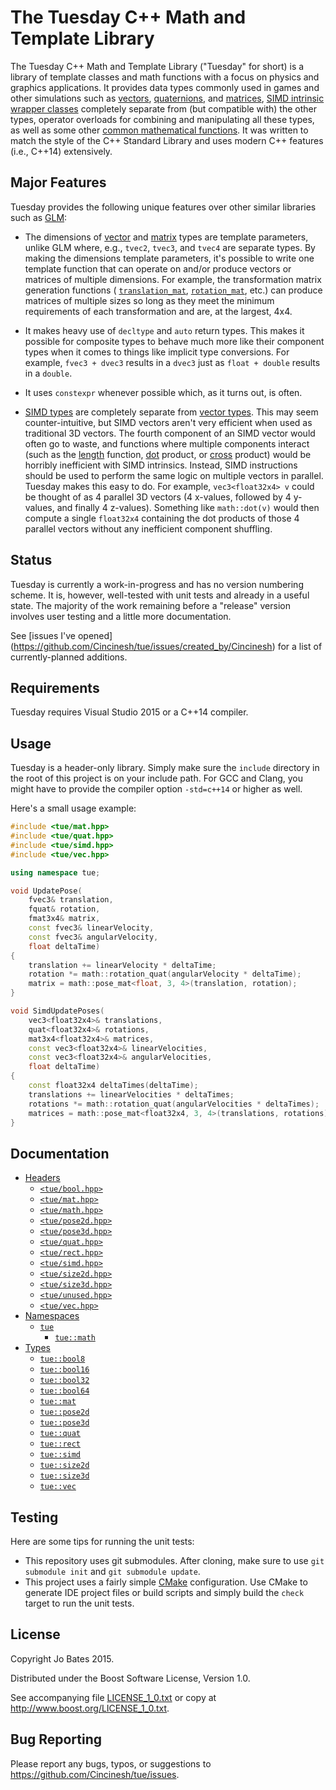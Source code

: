 The Tuesday C++ Math and Template Library
=========================================
The Tuesday C++ Math and Template Library ("Tuesday" for short) is a library of
template classes and math functions with a focus on physics and graphics
applications. It provides data types commonly used in games and other
simulations such as [vectors](docs/headers/vec.md),
[quaternions](docs/headers/quat.md), and [matrices](docs/headers/mat.md),
[SIMD intrinsic wrapper classes](docs/headers/simd.md) completely separate from
(but compatible with) the other types, operator overloads for combining and
manipulating all these types, as well as some other
[common mathematical functions](docs/namespaces/tue/math.md). It was written to
match the style of the C++ Standard Library and uses modern C++ features (i.e.,
C++14) extensively.

Major Features
--------------
Tuesday provides the following unique features over other similar libraries such
as [GLM](https://github.com/g-truc/glm):

- The dimensions of [vector](docs/headers/vec.md) and
  [matrix](docs/headers/mat.md) types are template parameters, unlike GLM where,
  e.g., `tvec2`, `tvec3`, and `tvec4` are separate types. By making the
  dimensions template parameters, it's possible to write one template function
  that can operate on and/or produce vectors or matrices of multiple dimensions.
  For example, the transformation matrix generation functions (
  [`translation_mat`](docs/functions/math/translation_mat.md),
  [`rotation_mat`](docs/functions/math/rotation_mat.md), etc.) can produce
  matrices of multiple sizes so long as they meet the minimum requirements of
  each transformation and are, at the largest, 4x4.

- It makes heavy use of `decltype` and `auto` return types. This makes it
  possible for composite types to behave much more like their component types
  when it comes to things like implicit type conversions. For example,
  `fvec3 + dvec3` results in a `dvec3` just as `float + double` results in a
  `double`.

- It uses `constexpr` whenever possible which, as it turns out, is often.

- [SIMD types](docs/headers/simd.md) are completely separate from [vector
  types](docs/headers/vec.md). This may seem counter-intuitive, but SIMD vectors
  aren't very efficient when used as traditional 3D vectors. The fourth
  component of an SIMD vector would often go to waste, and functions where
  multiple components interact (such as the
  [length](docs/functions/math/length.md) function,
  [dot](docs/functions/math/dot.md) product, or
  [cross](docs/functions/math/cross.md) product) would be horribly inefficient
  with SIMD intrinsics. Instead, SIMD instructions should be used to perform the
  same logic on multiple vectors in parallel. Tuesday makes this easy to do. For
  example, `vec3<float32x4> v` could be thought of as 4 parallel 3D vectors
  (4 x-values, followed by 4 y-values, and finally 4 z-values). Something like
  `math::dot(v)` would then compute a single `float32x4` containing the dot
  products of those 4 parallel vectors without any inefficient component
  shuffling.

Status
------
Tuesday is currently a work-in-progress and has no version numbering scheme. It
is, however, well-tested with unit tests and already in a useful state. The
majority of the work remaining before a "release" version involves user testing
and a little more documentation.

See [issues I've opened]
(https://github.com/Cincinesh/tue/issues/created_by/Cincinesh)
for a list of currently-planned additions.

Requirements
------------
Tuesday requires Visual Studio 2015 or a C++14 compiler.

Usage
-----
Tuesday is a header-only library. Simply make sure the `include` directory in
the root of this project is on your include path. For GCC and Clang, you might
have to provide the compiler option `-std=c++14` or higher as well.

Here's a small usage example:
```c++
#include <tue/mat.hpp>
#include <tue/quat.hpp>
#include <tue/simd.hpp>
#include <tue/vec.hpp>

using namespace tue;

void UpdatePose(
    fvec3& translation,
    fquat& rotation,
    fmat3x4& matrix,
    const fvec3& linearVelocity,
    const fvec3& angularVelocity,
    float deltaTime)
{
    translation += linearVelocity * deltaTime;
    rotation *= math::rotation_quat(angularVelocity * deltaTime);
    matrix = math::pose_mat<float, 3, 4>(translation, rotation);
}

void SimdUpdatePoses(
    vec3<float32x4>& translations,
    quat<float32x4>& rotations,
    mat3x4<float32x4>& matrices,
    const vec3<float32x4>& linearVelocities,
    const vec3<float32x4>& angularVelocities,
    float deltaTime)
{
    const float32x4 deltaTimes(deltaTime);
    translations += linearVelocities * deltaTimes;
    rotations *= math::rotation_quat(angularVelocities * deltaTimes);
    matrices = math::pose_mat<float32x4, 3, 4>(translations, rotations);
}
```

Documentation
-------------
- [Headers](docs/headers.md)
    - [`<tue/bool.hpp>`](docs/headers/bool.md)
    - [`<tue/mat.hpp>`](docs/headers/mat.md)
    - [`<tue/math.hpp>`](docs/headers/math.md)
    - [`<tue/pose2d.hpp>`](docs/headers/pose2d.md)
    - [`<tue/pose3d.hpp>`](docs/headers/pose3d.md)
    - [`<tue/quat.hpp>`](docs/headers/quat.md)
    - [`<tue/rect.hpp>`](docs/headers/rect.md)
    - [`<tue/simd.hpp>`](docs/headers/simd.md)
    - [`<tue/size2d.hpp>`](docs/headers/size2d.md)
    - [`<tue/size3d.hpp>`](docs/headers/size3d.md)
    - [`<tue/unused.hpp>`](docs/headers/unused.md)
    - [`<tue/vec.hpp>`](docs/headers/vec.md)
- [Namespaces](docs/namespaces.md)
    - [`tue`](docs/namespaces/tue.md)
        - [`tue::math`](docs/namespaces/tue/math.md)
- [Types](docs/types.md)
    - [`tue::bool8`](docs/headers/bool.md)
    - [`tue::bool16`](docs/headers/bool.md)
    - [`tue::bool32`](docs/headers/bool.md)
    - [`tue::bool64`](docs/headers/bool.md)
    - [`tue::mat`](docs/headers/mat.md)
    - [`tue::pose2d`](docs/headers/pose2d.md)
    - [`tue::pose3d`](docs/headers/pose3d.md)
    - [`tue::quat`](docs/headers/quat.md)
    - [`tue::rect`](docs/headers/rect.md)
    - [`tue::simd`](docs/headers/simd.md)
    - [`tue::size2d`](docs/headers/size2d.md)
    - [`tue::size3d`](docs/headers/size3d.md)
    - [`tue::vec`](docs/headers/vec.md)

Testing
-------
Here are some tips for running the unit tests:
- This repository uses git submodules. After cloning, make sure to use
  `git submodule init` and `git submodule update`.
- This project uses a fairly simple [CMake](http://www.cmake.org/)
  configuration. Use CMake to generate IDE project files or build scripts and
  simply build the `check` target to run the unit tests.

License
-------
Copyright Jo Bates 2015.

Distributed under the Boost Software License, Version 1.0.

See accompanying file [LICENSE_1_0.txt](LICENSE_1_0.txt) or copy at
http://www.boost.org/LICENSE_1_0.txt.

Bug Reporting
-------------
Please report any bugs, typos, or suggestions to
https://github.com/Cincinesh/tue/issues.
